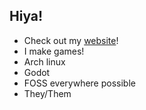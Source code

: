 ## Hiya! 
- Check out my [website](https://fireye.coffee)!
- I make games!
- Arch linux
- Godot
- FOSS everywhere possible
- They/Them

<!--
**Fireye04/Fireye04** is a ✨ _special_ ✨ repository because its `README.md` (this file) appears on your GitHub profile.

Here are some ideas to get you started:

- 🔭 I’m currently working on ...
- 🌱 I’m currently learning ...
- 👯 I’m looking to collaborate on ...
- 🤔 I’m looking for help with ...
- 💬 Ask me about ...
- 📫 How to reach me: ...
- 😄 Pronouns: ...
- ⚡ Fun fact: ...
-->
